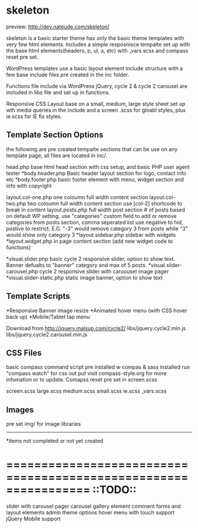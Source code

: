 skeleton 
================================================================

preview: http://dev.nateude.com/skeleton/

skeleton is a basic starter theme has only the basic theme templates with very few html elements. Includes a simple resposnisce tempalte set up with the base html elements(headers, p, ul, a, etc) with _vars.scss and compass reset pre set.

WordPress templates use a basic layout element include structure with a few base include files pre created in the inc folder.

Functions file include via WordPress jQuery, cycle 2 & cycle 2 carousel are included in libs file and set up in functions.

Responsive CSS Layout base on a small, medium, large  style sheet set up wth media queries in the include and a screen .scss for gloabl styles, plus ie.scss for IE fix styles.


Template Section Options
-----------------------------------------------------------
the following are pre created tempalte sections that can be use on any template page, all files are located in inc/.

head.php
	base html head section with css setup, and basic PHP user agent tester
*body.header.php
	Basic header layout section for logo, contact info etc
*body.footer.php
	basic footer element with menu, widget section and info with copyright

layout.col-one.php
	one coloumn full width content section
layout.col-two.php
	two coloumn full width content section use [col-2] shortcode to break in content
layout.posts.php
	full width post section # of posts based on default WP setting. use "categories" custom field to add or remove  categories from posts section, comma seperated list use negative to hid, postive to restrict. E.G. "-3" would remove category 3 from posts while "3" would show only category 3
*layout.sidebar.php
	sidebar with widgets
*layout.widget.php
	in page content section (add new widget code to functions)

*visual.slider.php
	basic cycle 2 responsive slider, option to show text. Banner defualts to "banner" category and max of 5 posts.
*visual.slider-carousel.php
	cycle 2 responsive slider with caruousel image pager
*visual.slider-static.php
	static image banner, option to show text


Template Scripts
-----------------------------------------------------------
*Responsive Banner image resize
*Animated hover menu (with CSS hover back up)
*Mobile/Tablet tap menu

Download from http://jquery.malsup.com/cycle2/
	libs/jquery.cycle2.min.js
	libs/jquery.cycle2.carousel.min.js

CSS Files
-----------------------------------------------------------
basic compass command script pre installed w compas & sass installed run "compass watch" for css out put visit compass-style.org for more infomation or to update. Comapss reset pre set in screen.scss

screen.scss
large.scss
medium.scss
small.scss
ie.scss
_vars.scss

Images
-----------------------------------------------------------
pre set img/ for image libraries


-----------------------------------------------------------
*items not completed or not yet created


================================================================
::TODO::
================================================================
 slider with carousel pager
 carousel gallery element
 comment forms and layout elements
 admin theme options
 hover menu with touch support
 jQuery Mobile support

